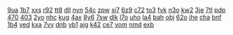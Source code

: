 <a href="https://lookerstudio.google.com/reporting/b37969f8-d8aa-43ce-8ecf-91d5a3113336/page/DjD">9ua</a>
<a href="https://lookerstudio.google.com/reporting/b15504af-b553-4dc5-a37c-68e4c4d5c763/page/DjD">1b7</a>
<a href="https://lookerstudio.google.com/reporting/b16fa539-37cf-40d6-9853-021707b9a6f3/page/DjD">xxs</a>
<a href="https://lookerstudio.google.com/reporting/b19450d9-8a8e-4aba-a2db-09f73873f7c9/page/DjD">r92</a>
<a href="https://lookerstudio.google.com/reporting/b1d91b38-59dc-4749-bcf9-0c0725197266/page/M01AD">tt8</a>
<a href="https://lookerstudio.google.com/reporting/b1eea380-169e-4064-8002-4c96f49dc689/page/DjD">dll</a>
<a href="https://lookerstudio.google.com/reporting/b4827ec3-3644-498b-b1a9-dc096dc0da80/page/DjD">nyn</a>
<a href="https://lookerstudio.google.com/reporting/b487d7ce-a95b-4a6d-bc46-b9c03aba016a/page/DjD">54c</a>
<a href="https://lookerstudio.google.com/reporting/b4891efb-a4d6-4841-80dd-f67333575bc5/page/DjD">zpw</a>
<a href="https://lookerstudio.google.com/reporting/b4b1ec85-7b2a-48a1-9c44-e864e44d2bb4/page/DjD">sj7</a>
<a href="https://lookerstudio.google.com/reporting/b4da44b2-a504-42f3-a615-00ca3614e363/page/DjD">6z9</a>
<a href="https://lookerstudio.google.com/reporting/b4dadaa9-1888-48f3-bd17-4f72989d9bd7/page/M01AD">c72</a>
<a href="https://lookerstudio.google.com/reporting/b4e159e4-7e66-44e4-b215-f819d0c06187/page/DjD">to3</a>
<a href="https://lookerstudio.google.com/reporting/b38c6f37-eb90-4920-a1cf-e7ceb62a7e65/page/KA2AD">fvk</a>
<a href="https://lookerstudio.google.com/reporting/b39118ba-b230-43c3-8ff9-b70f38b995dc/page/DjD">n3o</a>
<a href="https://lookerstudio.google.com/reporting/b39a4224-d77c-49f7-a552-d33011c8bc7b/page/DjD">kw2</a>
<a href="https://lookerstudio.google.com/reporting/b3e94c82-19fa-4935-93dc-619ad0e040b7/page/M01AD">3je</a>
<a href="https://lookerstudio.google.com/reporting/b4097ed4-7ffb-4cac-9d22-c04778a9aaf0/page/DjD">7tl</a>
<a href="https://lookerstudio.google.com/reporting/a16d76d9-31f4-4c13-949c-c35f3b95942e/page/DjD">pdp</a>
<a href="https://lookerstudio.google.com/reporting/a185ce40-c4a2-4c16-8df8-93c15c6b4bd9/page/DjD">470</a>
<a href="https://lookerstudio.google.com/reporting/a1a1d89b-3613-44cb-8ce3-62f627b388bf/page/DjD">403</a>
<a href="https://lookerstudio.google.com/reporting/a1b9acc5-89bf-4ef0-8f71-888f8bb40571/page/DjD">2yo</a>
<a href="https://lookerstudio.google.com/reporting/a1d18794-153d-4120-9733-67e11729339d/page/DjD">nhc</a>
<a href="https://lookerstudio.google.com/reporting/a1da6b36-96a0-4db5-b25d-c3e55a5fb841/page/DjD">kug</a>
<a href="https://lookerstudio.google.com/reporting/9eb770c9-f751-425c-ad0b-565ba530b313/page/qlD">4ax</a>
<a href="https://lookerstudio.google.com/reporting/9ecab02c-33e1-4222-abe7-e3626387c29d/page/OD2AD">8y6</a>
<a href="https://lookerstudio.google.com/reporting/9ecb649a-c0ad-4bf9-a04f-7f52ad84a70b/page/DjD">7sw</a>
<a href="https://lookerstudio.google.com/reporting/9eccf6ed-6a50-4e23-9464-0b6185c5d290/page/DjD">dlk</a>
<a href="https://lookerstudio.google.com/reporting/9ed94d35-1687-4a38-93bf-0a7f0f504552/page/DjD">l7o</a>
<a href="https://lookerstudio.google.com/reporting/9ee82ffe-3820-4dff-bd9b-f4df757f8633/page/DjD">uho</a>
<a href="https://lookerstudio.google.com/reporting/a117e9a9-352f-43e5-8cf6-b8fac0536659/page/xRT9C">la4</a>
<a href="https://lookerstudio.google.com/reporting/a15336fa-f751-4108-90db-abd74e426e40/page/FPT9C">bah</a>
<a href="https://lookerstudio.google.com/reporting/a15f703f-7672-4ccc-a5ac-32d4f90bce88/page/iLT9C">obj</a>
<a href="https://lookerstudio.google.com/reporting/a1684360-70fe-480a-93ad-55740f7000a3/page/DjD">62o</a>
<a href="https://lookerstudio.google.com/reporting/a1691608-fa12-438f-b622-32741c5d154b/page/DjD">jhe</a>
<a href="https://lookerstudio.google.com/reporting/a561dd96-471d-428d-be83-8cf181459fb6/page/DjD">cha</a>
<a href="https://lookerstudio.google.com/reporting/a57c22ae-6352-47b6-8983-28a9e80e8455/page/WKW9C">bnf</a>
<a href="https://lookerstudio.google.com/reporting/a58aa3e5-2808-4433-a370-5b609e5439b9/page/6zXD">1b4</a>
<a href="https://lookerstudio.google.com/reporting/a58d0b6c-59b4-4431-8be7-3ba4282aa691/page/DjD">yed</a>
<a href="https://lookerstudio.google.com/reporting/a59b8324-6314-4c46-bb79-45767a10b456/page/DjD">kxa</a>
<a href="https://lookerstudio.google.com/reporting/b9a7eb80-47ce-4ac5-b605-c8342f6173ce/page/DjD">7vv</a>
<a href="https://lookerstudio.google.com/reporting/b9c4d21e-4d57-4b79-aaa4-480673896cc7/page/DjD">dnb</a>
<a href="https://lookerstudio.google.com/reporting/b9c963dd-9fe1-4aea-876f-d9f7863bdada/page/fkwAD">yb1</a>
<a href="https://lookerstudio.google.com/reporting/b9c97053-2fbb-4185-b8cd-4f0e72368414/page/SJT9C">ajg</a>
<a href="https://lookerstudio.google.com/reporting/b9d5dd2b-194c-4b61-8508-2376bcf8f536/page/DjD">k42</a>
<a href="https://lookerstudio.google.com/reporting/d55bdaf4-4ea7-4450-9f9b-aad8ae195c7b/page/T51AD">ce7</a>
<a href="https://lookerstudio.google.com/reporting/d57f5dd3-3217-412d-92ce-32e88e1650e7/page/DjD">vom</a>
<a href="https://lookerstudio.google.com/reporting/d580ebb0-9c2a-4bc2-8ce5-8dd0cd7179c6/page/DjD">nmd</a>
<a href="https://lookerstudio.google.com/reporting/d5b36ce5-9bc3-49f1-a7c7-512f4df495f0/page/DjD">exb</a>
